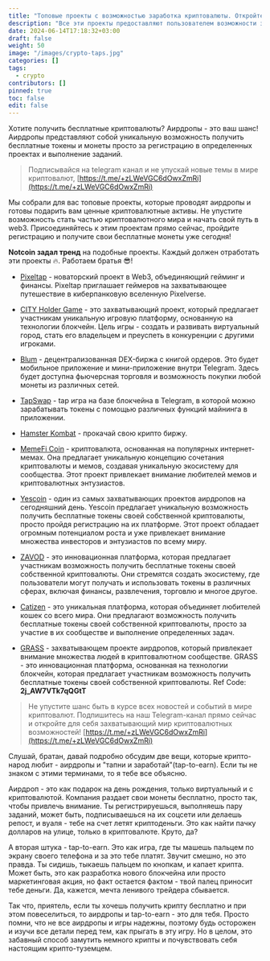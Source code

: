 ```yaml
---
title: "Топовые проекты с возможностью заработка криптовалюты. Откройте новую главу WEB3"
description: "Все эти проекты предоставляют пользователем возможности заработка в своих уникальных областях - торговле криптовалютами, игровом опыте, пиксельном искусстве, продаже цветов и участии в мематической экономике."
date: 2024-06-14T17:18:32+03:00
draft: false
weight: 50
image: "/images/crypto-taps.jpg"
categories: []
tags:
  - crypto
contributors: []
pinned: true
toc: false
edit: false
---
```


Хотите получить бесплатные криптовалюты? Аирдропы - это ваш шанс! Аирдропы представляют собой уникальную возможность получить бесплатные токены и монеты просто за регистрацию в определенных проектах и выполнение заданий.

> Подписывайся на telegram канал и не упускай новые темы в мире криптовалют, [https://t.me/+zLWeVGC6dOwxZmRi](https://t.me/+zLWeVGC6dOwxZmRi)

Мы собрали для вас топовые проекты, которые проводят аирдропы и готовы подарить вам ценные криптовалютные активы. Не упустите возможность стать частью криптовалютного мира и начать свой путь в web3. Присоединяйтесь к этим проектам прямо сейчас, пройдите регистрацию и получите свои бесплатные монеты уже сегодня!

**Notcoin задал тренд** на подобные проекты. Каждый должен отработать эти проекты 🔥. Работаем братья 😎!

- [Pixeltap](https://t.me/pixelversexyzbot?start=131274622) - новаторский проект в Web3, объединяющий гейминг и финансы. Pixeltap приглашает геймеров на захватывающее путешествие в киберпанковую вселенную Pixelverse.

- [CITY Holder Game](https://t.me/cityholder?start=cretm) - это захватывающий проект, который предлагает участникам уникальную игровую платформу, основанную на технологии блокчейн. Цель игры - создать и развивать виртуальный город, стать его владельцем и преуспеть в конкуренции с другими игроками.

- [Blum](https://t.me/BlumCryptoBot/app?startapp=ref_BPYwzry9YB) - децентрализованная DEX-биржа с книгой ордеров. Это будет мобильное приложение и мини-приложение внутри Telegram. Здесь будет доступна фьючерсная торговля и возможность покупки любой монеты из различных сетей.

- [TapSwap](https://t.me/tapswap_mirror_1_bot?start=r_1312744622) - tap игра на базе блокчейна в Telegram, в которой можно зарабатывать токены с помощью различных функций майнинга в приложении.

- [Hamster Kombat](https://t.me/hamster_Kombat_bot/start?startapp=kentId131274622) - прокачай свою крипто биржу.

- [MemeFi Coin](https://t.me/memefi_coin_bot?start=r_fef188d769) - криптовалюта, основанная на популярных интернет-мемах. Она предлагает уникальную концепцию сочетания криптовалюты и мемов, создавая уникальную экосистему для сообщества. Этот проект привлекает внимание любителей мемов и криптовалютных энтузиастов.

- [Yescoin](https://t.me/YesCoin_ebot?start=131274622) - один из самых захватывающих проектов аирдропов на сегодняшний день. Yescoin предлагает уникальную возможность получить бесплатные токены своей собственной криптовалюты, просто пройдя регистрацию на их платформе. Этот проект обладает огромным потенциалом роста и уже привлекает внимание множества инвесторов и энтузиастов по всему миру.

- [ZAVOD](https://t.me/Marswallet_bot?start=ref_131274622) - это инновационная платформа, которая предлагает участникам возможность получить бесплатные токены своей собственной криптовалюты. Они стремятся создать экосистему, где пользователи могут получать и использовать токены в различных сферах, включая финансы, развлечения, торговлю и многое другое.

- [Catizen](https://t.me/catizenbot/gameapp?startapp=r_1312_19875192) - это уникальная платформа, которая объединяет любителей кошек со всего мира. Они предлагают возможность получить бесплатные токены своей собственной криптовалюты, просто за участие в их сообществе и выполнение определенных задач.

- [GRASS](https://app.getgrass.io/register/?referralCode=2j_AW7VTk7qQGtT) - захватывающем проекте аирдропов, который привлекает внимание множества людей в криптовалютном сообществе. GRASS - это инновационная платформа, основанная на технологии блокчейн, которая предлагает участникам возможность получить бесплатные токены своей собственной криптовалюты. Ref Code: **2j_AW7VTk7qQGtT**

<!-- - [JetTon]() предлагает участникам возможность играть в азартные игры с использованием криптовалюты. В качестве платформы для игры используется Telegram, что делает ее удобной и доступной для пользователей. -->

> Не упустите шанс быть в курсе всех новостей и событий в мире криптовалют. Подпишитесь на наш Telegram-канал прямо сейчас и откройте для себя захватывающий мир криптовалютных возможностей! [https://t.me/+zLWeVGC6dOwxZmRi](https://t.me/+zLWeVGC6dOwxZmRi)

Слушай, братан, давай подробно обсудим две вещи, которые крипто-народ любит - аирдропы и "тапни и заработай"(tap-to-earn). Если ты не знаком с этими терминами, то я тебе все объясню.

Аирдроп - это как подарок на день рождения, только виртуальный и с криптовалютой. Компания раздает свои монеты бесплатно, просто так, чтобы привлечь внимание. Ты регистрируешься, выполняешь пару заданий, может быть, подписываешься на их соцсети или делаешь репост, и вуаля - тебе на счет летят криптоденьги. Это как найти пачку долларов на улице, только в криптовалюте. Круто, да?

А вторая штука - tap-to-earn. Это как игра, где ты машешь пальцем по экрану своего телефона и за это тебе платят. Звучит смешно, но это правда. Ты сидишь, тыкаешь пальцем по кнопкам, и капает крипта. Может быть, это как разработка нового блокчейна или просто маркетинговая акция, но факт остается фактом - твой палец приносит тебе деньги. Да, кажется, мечта ленивого трейдера сбывается.

Так что, приятель, если ты хочешь получить крипту бесплатно и при этом повеселиться, то аирдропы и tap-to-earn - это для тебя. Просто помни, что не все аирдропы и игры надежны, поэтому будь осторожен и изучи все детали перед тем, как прыгать в эту игру. Но в целом, это забавный способ замутить немного крипты и почувствовать себя настоящим крипто-туземцем.
